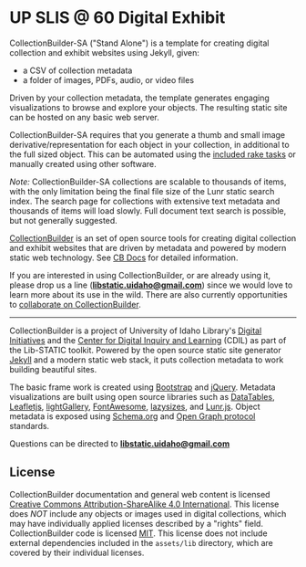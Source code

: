 # UP SLIS @ 60 Digital Exhibit 

CollectionBuilder-SA ("Stand Alone") is a template for creating digital collection and exhibit websites using Jekyll, given:

- a CSV of collection metadata
- a folder of images, PDFs, audio, or video files

Driven by your collection metadata, the template generates engaging visualizations to browse and explore your objects.
The resulting static site can be hosted on any basic web server.

CollectionBuilder-SA requires that you generate a thumb and small image derivative/representation for each object in your collection, in additional to the full sized object.
This can be automated using the [included rake tasks](https://github.com/CollectionBuilder/collectionbuilder-sa/blob/main/docs/rake-tasks.md) or manually created using other software.

*Note:* CollectionBuilder-SA collections are scalable to thousands of items, with the only limitation being the final file size of the Lunr static search index.
The search page for collections with extensive text metadata and thousands of items will load slowly.
Full document text search is possible, but not generally suggested.

[CollectionBuilder](https://github.com/CollectionBuilder/) is an set of open source tools for creating digital collection and exhibit websites that are driven by metadata and powered by modern static web technology.
See [CB Docs](https://collectionbuilder.github.io/cb-docs/) for detailed information.

If you are interested in using CollectionBuilder, or are already using it, please drop us a line (**libstatic.uidaho@gmail.com**) since we would love to learn more about its use in the wild. 
There are also currently opportunities to [collaborate on CollectionBuilder](https://collectionbuilder.github.io/about.html#the-grant).

----------

CollectionBuilder is a project of University of Idaho Library's [Digital Initiatives](https://www.lib.uidaho.edu/digital/) and the [Center for Digital Inquiry and Learning](https://cdil.lib.uidaho.edu) (CDIL) as part of the Lib-STATIC toolkit. 
Powered by the open source static site generator [Jekyll](https://jekyllrb.com/) and a modern static web stack, it puts collection metadata to work building beautiful sites.

The basic frame work is created using [Bootstrap](https://getbootstrap.com/) and [jQuery](https://jquery.com/).
Metadata visualizations are built using open source libraries such as [DataTables](https://datatables.net/), [Leafletjs](http://leafletjs.com/), [lightGallery](http://sachinchoolur.github.io/lightGallery/), [FontAwesome](https://fontawesome.com/), [lazysizes](https://github.com/aFarkas/lazysizes), and [Lunr.js](https://lunrjs.com/).
Object metadata is exposed using [Schema.org](http://schema.org) and [Open Graph protocol](http://ogp.me/) standards.

Questions can be directed to **libstatic.uidaho@gmail.com**

## License

CollectionBuilder documentation and general web content is licensed [Creative Commons Attribution-ShareAlike 4.0 International](http://creativecommons.org/licenses/by-sa/4.0/). 
This license does *NOT* include any objects or images used in digital collections, which may have individually applied licenses described by a "rights" field.
CollectionBuilder code is licensed [MIT](https://github.com/CollectionBuilder/collectionbuilder-sa/blob/main/LICENSE). 
This license does not include external dependencies included in the `assets/lib` directory, which are covered by their individual licenses.
